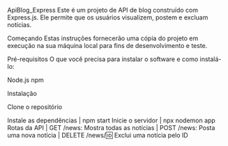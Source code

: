 ApiBlog_Express
Este é um projeto de API de blog construído com Express.js. Ele permite que os usuários visualizem, postem e excluam notícias.

Começando
Estas instruções fornecerão uma cópia do projeto em execução na sua máquina local para fins de desenvolvimento e teste.

Pré-requisitos
O que você precisa para instalar o software e como instalá-lo:

Node.js
npm

Instalação

Clone o repositório

Instale as dependências
  | npm start
Inicie o servidor
  | npx nodemon app
Rotas da API
  | GET /news: Mostra todas as notícias
  | POST /news: Posta uma nova notícia
  | DELETE /news/:id: Exclui uma notícia pelo ID
